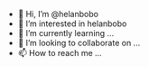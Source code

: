 - 👋 Hi, I’m @helanbobo
- 👀 I’m interested in helanbobo
- 🌱 I’m currently learning ...
- 💞️ I’m looking to collaborate on ...
- 📫 How to reach me ...

<!---
least-b/least-b is a ✨ special ✨ repository because its `README.md` (this file) appears on your GitHub profile.
You can click the Preview link to take a look at your changes.
--->
